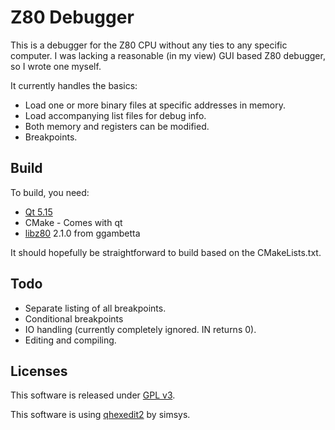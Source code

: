 # Z80 Debugger

This is a debugger for the Z80 CPU without any ties to any specific computer.
I was lacking a reasonable (in my view) GUI based Z80 debugger, so I wrote one myself.

It currently handles the basics:

* Load one or more binary files at specific addresses in memory.
* Load accompanying list files for debug info.
* Both memory and registers can be modified.
* Breakpoints.

## Build

To build, you need:

* [Qt 5.15](https://www.qt.io/)
* CMake - Comes with qt
* [libz80](https://github.com/ggambetta/libz80) 2.1.0 from ggambetta

It should hopefully be straightforward to build based on the CMakeLists.txt.

## Todo
* Separate listing of all breakpoints.
* Conditional breakpoints
* IO handling (currently completely ignored. IN returns 0).
* Editing and compiling.

## Licenses
This software is released under [GPL v3](license.md).

This software is using [qhexedit2](https://github.com/Simsys/qhexedit2) by simsys.

